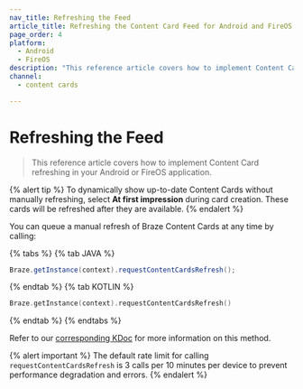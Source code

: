 ```yaml
---
nav_title: Refreshing the Feed
article_title: Refreshing the Content Card Feed for Android and FireOS
page_order: 4
platform: 
  - Android
  - FireOS
description: "This reference article covers how to implement Content Card refreshing in your Android or FireOS application."
channel:
  - content cards

---
```


# Refreshing the Feed

> This reference article covers how to implement Content Card refreshing in your Android or FireOS application.

{% alert tip %}
To dynamically show up-to-date Content Cards without manually refreshing, select **At first impression** during card creation. These cards will be refreshed after they are available.
{% endalert %}

You can queue a manual refresh of Braze Content Cards at any time by calling:

{% tabs %}
{% tab JAVA %}

```java
Braze.getInstance(context).requestContentCardsRefresh();
```

{% endtab %}
{% tab KOTLIN %}

```kotlin
Braze.getInstance(context).requestContentCardsRefresh()
```

{% endtab %}
{% endtabs %}

Refer to our [corresponding KDoc][1] for more information on this method.

{% alert important %}
The default rate limit for calling `requestContentCardsRefresh` is 3 calls per 10 minutes per device to prevent performance degradation and errors.
{% endalert %}

[1]: https://braze-inc.github.io/braze-android-sdk/kdoc/braze-android-sdk/com.braze/-i-braze/request-content-cards-refresh.html
